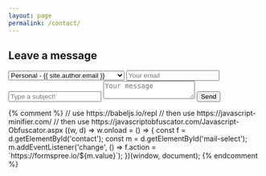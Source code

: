 ```yaml
---
layout: page
permalink: /contact/
---
```


## Leave a message

<form id="contact" method="POST" action="https://formspree.io/matheus.costa.vieira@gmail.com">
  <input type="hidden" name="_next" value="{{ '/contact/thanks/' | prepend: site.baseurl }}" />
  <input type="hidden" name="_language" value="en-US" />
  <select id="mail-select">
    <option value="{{ site.author.email }}" selected>Personal - {{ site.author.email }}</option>
    <option value="{{ site.author.email-prof }}">Teacher - {{ site.author.email-prof }}</option>
  </select>
  <input type="email" name="email" placeholder="Your email" required />
  <input type="text" name="_subject" placeholder="Type a subject!" required />
  <textarea name="message" placeholder="Your message" required></textarea>
  <button type="submit" class="btn btn-ghost">Send</button>
</form>
<script>
  var _0xee9e=["\x75\x73\x65\x20\x73\x74\x72\x69\x63\x74","\x6F\x6E\x6C\x6F\x61\x64","\x63\x6F\x6E\x74\x61\x63\x74","\x67\x65\x74\x45\x6C\x65\x6D\x65\x6E\x74\x42\x79\x49\x64","\x6D\x61\x69\x6C\x2D\x73\x65\x6C\x65\x63\x74","\x63\x68\x61\x6E\x67\x65","\x61\x63\x74\x69\x6F\x6E","\x68\x74\x74\x70\x73\x3A\x2F\x2F\x66\x6F\x72\x6D\x73\x70\x72\x65\x65\x2E\x69\x6F\x2F","\x76\x61\x6C\x75\x65","\x61\x64\x64\x45\x76\x65\x6E\x74\x4C\x69\x73\x74\x65\x6E\x65\x72"];_0xee9e[0];!function(_0xdbdex1,_0xdbdex2){_0xdbdex1[_0xee9e[1]]= function(){var _0xdbdex1=_0xdbdex2[_0xee9e[3]](_0xee9e[2]),_0xdbdex3=_0xdbdex2[_0xee9e[3]](_0xee9e[4]);_0xdbdex3[_0xee9e[9]](_0xee9e[5],function(){return _0xdbdex1[_0xee9e[6]]= _0xee9e[7]+ _0xdbdex3[_0xee9e[8]]})}}(window,document)
</script>
{% comment %}
// use https://babeljs.io/repl
// then use https://javascript-minifier.com/
// then use https://javascriptobfuscator.com/Javascript-Obfuscator.aspx
((w, d) => w.onload = () => {
  const f = d.getElementById('contact');
  const m = d.getElementById('mail-select');
  m.addEventListener('change', () => f.action = `https://formspree.io/${m.value}`);
})(window, document);
{% endcomment %}
